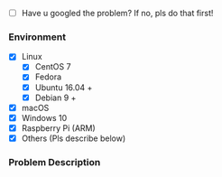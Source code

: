 * [ ] Have u googled the problem? If no, pls do that first!

### Environment
* [x] Linux
   * [x] CentOS 7
   * [x] Fedora
   * [x] Ubuntu 16.04 +
   * [x] Debian 9 +
* [x] macOS
* [x] Windows 10
* [x] Raspberry Pi (ARM)
* [x] Others (Pls describe below)

### Problem Description